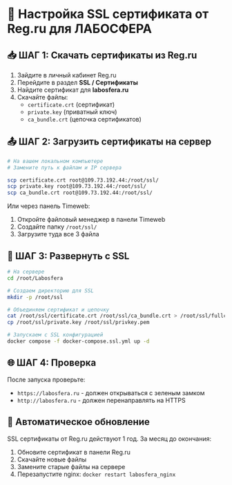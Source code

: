 # 🔐 Настройка SSL сертификата от Reg.ru для ЛАБОСФЕРА

## 📥 ШАГ 1: Скачать сертификаты из Reg.ru

1. Зайдите в личный кабинет Reg.ru
2. Перейдите в раздел **SSL / Сертификаты**
3. Найдите сертификат для **labosfera.ru**
4. Скачайте файлы:
   - `certificate.crt` (сертификат)
   - `private.key` (приватный ключ)
   - `ca_bundle.crt` (цепочка сертификатов)

## 📤 ШАГ 2: Загрузить сертификаты на сервер

```bash
# На вашем локальном компьютере
# Замените путь к файлам и IP сервера

scp certificate.crt root@109.73.192.44:/root/ssl/
scp private.key root@109.73.192.44:/root/ssl/
scp ca_bundle.crt root@109.73.192.44:/root/ssl/
```

Или через панель Timeweb:
1. Откройте файловый менеджер в панели Timeweb
2. Создайте папку `/root/ssl/`
3. Загрузите туда все 3 файла

## 🔧 ШАГ 3: Развернуть с SSL

```bash
# На сервере
cd /root/Labosfera

# Создаем директорию для SSL
mkdir -p /root/ssl

# Объединяем сертификат и цепочку
cat /root/ssl/certificate.crt /root/ssl/ca_bundle.crt > /root/ssl/fullchain.pem
cp /root/ssl/private.key /root/ssl/privkey.pem

# Запускаем с SSL конфигурацией
docker compose -f docker-compose.ssl.yml up -d
```

## 🌐 ШАГ 4: Проверка

После запуска проверьте:
- `https://labosfera.ru` - должен открываться с зеленым замком
- `http://labosfera.ru` - должен перенаправлять на HTTPS

## 🔄 Автоматическое обновление

SSL сертификаты от Reg.ru действуют 1 год. За месяц до окончания:
1. Обновите сертификат в панели Reg.ru
2. Скачайте новые файлы
3. Замените старые файлы на сервере
4. Перезапустите nginx: `docker restart labosfera_nginx`
